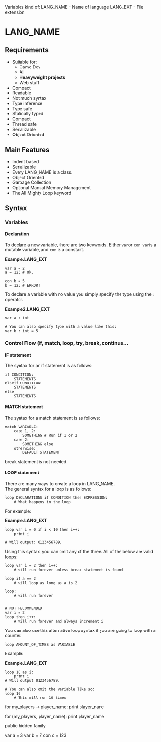 

Variables kind of:
LANG_NAME	- Name of language
LANG_EXT  - File extension


# LANG_NAME



## Requirements

* Suitable for:
  *  Game Dev 
  *  AI
  *  **Heavyweight projects**
  * Web stuff
* Compact
* Readable
* Not much syntax
* Type inference
* Type safe
* Statically typed
* Compact
* Thread safe
* Serializable
* Object Oriented



## Main Features
* Indent based
* Serializable
* Every LANG_NAME is a class.
* Object Oriented
* Garbage Collection
* Optional Manual Memory Management
* The All Mighty Loop keyword



## Syntax


### Variables

#### Declaration

To declare a new variable, there are two keywords. Either `var`or `con`.
`var`is a mutable variable, and `con` is a constant.


**Example.LANG_EXT**

```LANG_NAME
var a = 2
a = 123 # Ok.

con b = 5
b = 123 # ERROR!
```

To declare a variable with no value you simply specify the type using the `:` operator.

**Example2.LANG_EXT**

```
var a : int

# You can also specify type with a value like this:
var b : int = 5	
```

### Control Flow (if, match, loop, try, break, continue...

#### IF statement
The syntax for an if statement is as follows:


```
if CONDITION:
	STATEMENTS
elseif CONDITION:
	STATEMENTS
else
	STATEMENTS
```

#### MATCH statement

The syntax for a match statement is as follows:

```
match VARIABLE:
	case 1, 2:
		SOMETHING # Run if 1 or 2
	case 2:
		SOMETHING else
	otherwise:
		DEFAULT STATEMENT
```
break statement is not needed.

#### LOOP statement

There are many ways to create a loop in LANG_NAME.  
The general syntax for a loop is as follows:

```
loop DECLARATIONS if CONDITION then EXPRESSION:
	# What happens in the loop
```

For example:


**Example.LANG_EXT**

```
loop var i = 0 if i < 10 then i++:
	print i
	
# Will output: 0123456789.
```

Using this syntax, you can omit any of the three. All of the below are valid loops:

```
loop var i = 2 then i++:
	# will run forever unless break statement is found

loop if a == 2
	# will loop as long as a is 2
	
loop:
	# will run forever


# NOT RECOMMENDED
var i = 2
loop then i++:
	# Will run forever and always increment i

```

You can also use this alternative loop syntax if you are going to loop with a counter.

```
loop AMOUNT_OF_TIMES as VARIABLE
```

Example:

**Example.LANG_EXT**

```
loop 10 as i:
	print i
# Will output 0123456789.

# You can also omit the variable like so:
loop 10
	# This will run 10 times
```








for my_players -> player_name:
	print player_nane
	
for (my_players, player_name):
	print player_name




public
hidden
family

var a = 3
var b = 7
con c = 123
